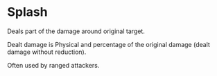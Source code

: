 # Splash

Deals part of the damage around original target.

Dealt damage is Physical and percentage of the original damage (dealt damage without reduction).

Often used by ranged attackers.
